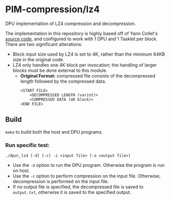 # PIM-compression/lz4

DPU implementation of LZ4 compression and decompression. 

The implementation in this repository is highly based off of Yann Collet's [source code](https://github.com/lz4/lz4), and configured to work with 1 DPU and 1 Tasklet per block. There are two significant alterations:

* Block input size used by LZ4 is set to 4K, rather than the minimum 64KB size in the original code.
* LZ4 only handles one 4K block per invocation; the handling of larger blocks must be done external to this module.
  * __Original Format:__ compressed file consists of the decompressed length followed by the compressed data.
	```
	<START FILE>
		<DECOMPRESSED LENGTH (varint)>
		<COMPRESSED DATA (4K block)>
	<END FILE>
	```
## Build

`make` to build both the host and DPU programs. 

### Run specific test:
```
./dpu\_lz4 [-d] [-c] -i <input file> [-o <output file>]
```

* Use the `-d` option to run the DPU program. Otherwise the program is run on host.
* Use the `-c` option to perform compression on the input file. Otherwise, decompression is performed on the input file.
* If no output file is specified, the decompressed file is saved to `output.txt`, otherwise it is saved to the specified output.
